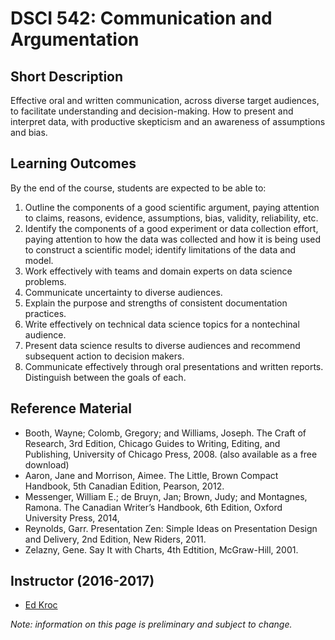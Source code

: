 # DSCI 542: Communication and Argumentation

## Short Description
Effective oral and written communication, across diverse target audiences, to facilitate understanding and decision-making. How to present and interpret data, with productive skepticism and an awareness of assumptions and bias.

## Learning Outcomes

By the end of the course, students are expected to be able to:

1. Outline the components of a good scientific argument, paying attention to claims, reasons, evidence, assumptions, bias, validity, reliability, etc.
2. Identify the components of a good experiment or data collection effort, paying attention to how the data was collected and how it is being used to construct a scientific model; identify limitations of the data and model.
3. Work effectively with teams and domain experts on data science problems.
4. Communicate uncertainty to diverse audiences.
5. Explain the purpose and strengths of consistent documentation practices.
6. Write effectively on technical data science topics for a nontechinal audience. 
7. Present data science results to diverse audiences and recommend subsequent action to decision makers.
8. Communicate effectively through oral presentations and written reports.  Distinguish between the goals of each.

## Reference Material
* Booth, Wayne; Colomb, Gregory; and Williams, Joseph. The Craft of Research, 3rd Edition, Chicago Guides to Writing, Editing, and Publishing, University of Chicago Press, 2008. (also available as a free download)
* Aaron, Jane and Morrison, Aimee.  The Little, Brown Compact Handbook, 5th Canadian Edition, Pearson, 2012.
* Messenger, William E.; de Bruyn, Jan; Brown, Judy; and Montagnes, Ramona. The Canadian Writer’s Handbook, 6th Edition, Oxford University Press, 2014, 
* Reynolds, Garr. Presentation Zen: Simple Ideas on Presentation Design and Delivery, 2nd Edition, New Riders, 2011. 
* Zelazny, Gene.  Say It with Charts, 4th Edtition, McGraw-Hill, 2001.

## Instructor (2016-2017)
* [Ed Kroc](http://ekroc.weebly.com/)

_Note: information on this page is preliminary and subject to change._
